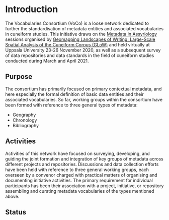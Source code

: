 # Introduction
The Vocabularies Consortium (VoCo) is a loose network dedicated to further the standardisation of metadata entities and associated vocabularies in cuneiform studies. This initiative draws on the [Metadata in Assyriology](https://www.lingfil.uu.se/research/assyriology/events#MetadatainAssyriology) sessions organised by [Geomapping Landscapes of Writing: Large-Scale Spatial Analysis of the Cuneiform Corpus (GLoW)](https://www.lingfil.uu.se/research/assyriology/glow/) and held virtually at Uppsala University 23-26 November 2020, as well as a subsequent survey of data repositories and data standards in the field of cuneiform studies conducted during March and April 2021. 

## Purpose
The consortium has primarily focused on primary contextual metadata, and here especially the formal definition of basic data entities and their associated vocabularies. So far, working groups within the consortium have been formed with reference to three general types of metadata:

* Geography
* Chronology
* Bibliography

## Activities

Activities of this network have focused on surveying, developing, and guiding the joint formation and integration of key groups of metadata across different projects and repositories. Discussions and data collection efforts have been held with reference to three general working groups, each overseen by a convenor charged with practical matters of organising and documenting initiative activities. The primary requirement for individual participants has been their association with a project, initiative, or repository assembling and curating metadata vocabularies of the types mentioned above.


## Status


